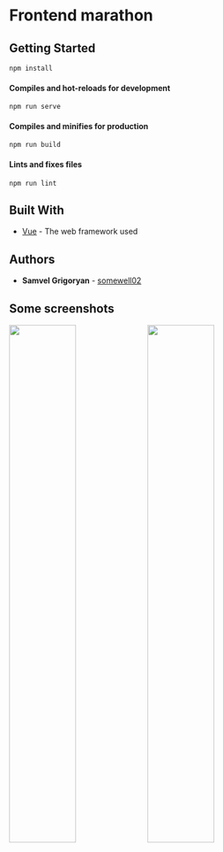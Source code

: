 # Frontend marathon

## Getting Started

```
npm install
```

#### Compiles and hot-reloads for development
```
npm run serve
```

#### Compiles and minifies for production
```
npm run build
```

#### Lints and fixes files
```
npm run lint
```

## Built With

* [Vue](https://vuejs.org/guide/introduction.html) - The web framework used

## Authors

* **Samvel Grigoryan** - [somewell02](https://github.com/somewell02)

## Some screenshots

**<img style="width: 49%;" src="https://user-images.githubusercontent.com/32201475/192875731-bcb16f32-f633-40c5-84f8-a516afbc2b43.png" />**
**<img style="width: 49%" src="https://user-images.githubusercontent.com/32201475/192875865-1fe51cda-a668-46a7-a0a4-dedcdf70d74b.png" />**